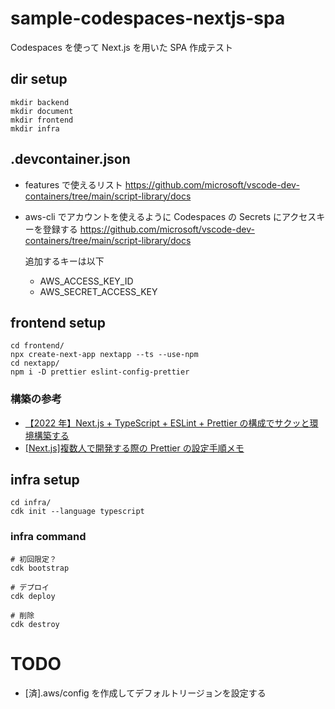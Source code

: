 # sample-codespaces-nextjs-spa

Codespaces を使って Next.js を用いた SPA 作成テスト

## dir setup

```
mkdir backend
mkdir document
mkdir frontend
mkdir infra
```

## .devcontainer.json

- features で使えるリスト
  https://github.com/microsoft/vscode-dev-containers/tree/main/script-library/docs

- aws-cli でアカウントを使えるように Codespaces の Secrets にアクセスキーを登録する
  https://github.com/microsoft/vscode-dev-containers/tree/main/script-library/docs

  追加するキーは以下

  - AWS_ACCESS_KEY_ID
  - AWS_SECRET_ACCESS_KEY

## frontend setup

```
cd frontend/
npx create-next-app nextapp --ts --use-npm
cd nextapp/
npm i -D prettier eslint-config-prettier
```

### 構築の参考

- [【2022 年】Next.js + TypeScript + ESLint + Prettier の構成でサクッと環境構築する](https://zenn.dev/hungry_goat/articles/b7ea123eeaaa44)
- [\[Next.js\]複数人で開発する際の Prettier の設定手順メモ](https://zenn.dev/tsucchiiinoko/articles/069fd5b3473367)

## infra setup

```
cd infra/
cdk init --language typescript
```

### infra command

```
# 初回限定？
cdk bootstrap

# デプロイ
cdk deploy

# 削除
cdk destroy
```

# TODO

- [済].aws/config を作成してデフォルトリージョンを設定する
